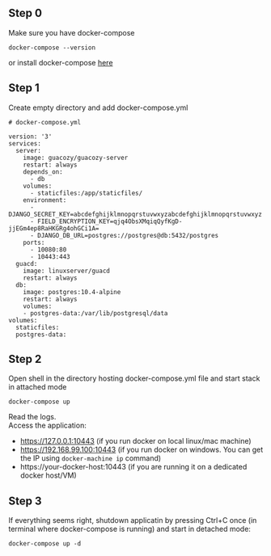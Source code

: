 ## Step 0
Make sure you have docker-compose
```
docker-compose --version
```
or install docker-compose [here](https://docs.docker.com/compose/install/)

## Step 1
Create empty directory and add docker-compose.yml  

```
# docker-compose.yml

version: '3'  
services:
  server:
    image: guacozy/guacozy-server
    restart: always
    depends_on:
      - db
    volumes:
      - staticfiles:/app/staticfiles/
    environment:
      - DJANGO_SECRET_KEY=abcdefghijklmnopqrstuvwxyzabcdefghijklmnopqrstuvwxyz
      - FIELD_ENCRYPTION_KEY=qjq4ObsXMqiqQyfKgD-jjEGm4ep8RaHKGRg4ohGCi1A=
      - DJANGO_DB_URL=postgres://postgres@db:5432/postgres
    ports:
      - 10080:80
      - 10443:443
  guacd:
    image: linuxserver/guacd
    restart: always
  db:
    image: postgres:10.4-alpine
    restart: always
    volumes:
    - postgres-data:/var/lib/postgresql/data
volumes:
  staticfiles:
  postgres-data:
```

## Step 2
Open shell in the directory hosting docker-compose.yml file and start stack in attached mode   
```
docker-compose up
```
Read the logs.   
Access the application:  
- https://127.0.0.1:10443 (if you run docker on local linux/mac machine)
- https://192.168.99.100:10443 (if you run docker on windows. You can get the IP using `docker-machine ip` command)
- https://your-docker-host:10443 (if you are running it on a dedicated docker host/VM)

## Step 3
If everything seems right, shutdown applicatin by pressing Ctrl+C once (in terminal where docker-compose is running) and start in detached mode:
```
docker-compose up -d
```